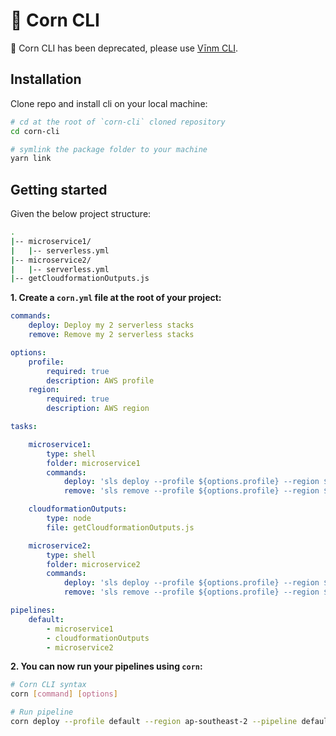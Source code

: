 # 🌽 Corn CLI

🚨 Corn CLI has been deprecated, please use [Vīnm CLI](https://github.com/maoosi/vinm-cli).

## Installation

Clone repo and install cli on your local machine:

```bash
# cd at the root of `corn-cli` cloned repository
cd corn-cli

# symlink the package folder to your machine
yarn link
```

## Getting started

Given the below project structure:

```bash
.
|-- microservice1/
|   |-- serverless.yml
|-- microservice2/
|   |-- serverless.yml
|-- getCloudformationOutputs.js
```

**1. Create a `corn.yml` file at the root of your project:**

```yml
commands:
    deploy: Deploy my 2 serverless stacks
    remove: Remove my 2 serverless stacks

options:
    profile:
        required: true
        description: AWS profile
    region:
        required: true
        description: AWS region

tasks:

    microservice1:
        type: shell
        folder: microservice1
        commands:
            deploy: 'sls deploy --profile ${options.profile} --region ${options.region}'
            remove: 'sls remove --profile ${options.profile} --region ${options.region}'

    cloudformationOutputs:
        type: node
        file: getCloudformationOutputs.js

    microservice2:
        type: shell
        folder: microservice2
        commands:
            deploy: 'sls deploy --profile ${options.profile} --region ${options.region}'
            remove: 'sls remove --profile ${options.profile} --region ${options.region}'

pipelines:
    default:
        - microservice1
        - cloudformationOutputs
        - microservice2
```

**2. You can now run your pipelines using `corn`:**

```bash
# Corn CLI syntax
corn [command] [options]

# Run pipeline
corn deploy --profile default --region ap-southeast-2 --pipeline default
```
